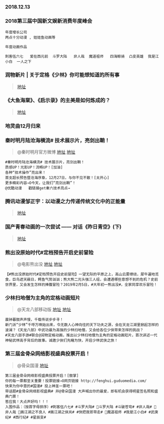 ### 2018.12.13



### 2018第三届中国新文娱新消费年度峰会
```
年度增长公司  
两点十分动漫 , 娃娃鱼动画等

年度动画作品

刺客伍六七   爱在西元前  斗罗大陆   非人哉  魔道祖师   四海鲸骑  凸变英雄  我是江小白  一人之下
```
### 润物新片 | 关于定格《少林》你可能想知道的所有事
>[地址](https://weibo.com/ttarticle/p/show?id=2309404316906776620883)

### 《大鱼海棠》、《启示录》的主美是如何炼成的？ 
>[地址](https://mp.weixin.qq.com/s/gnfE-4orUEFNnTvVgYOeBQ)

###  地灵曲12月归来 ​​​​ 



###  秦时明月陆沧海横流# 技术展示片，亮剑出鞘！
>@秦时明月官方微博
>[地址](https://v.youku.com/v_show/id_XMzk2MjM2ODAyMA==.html)
>[地址](https://mp.weixin.qq.com/s?__biz=MjM5OTI1NTYyMA==&mid=2655297543&idx=1&sn=28edca5aa2b961b708714c6e412fa9c9&chksm=bc8e4b2c8bf9c23a748ef6e9abd4555bc916c805a90fdcdf3e281b0b9a37a121dc783ad5dc97&token=665548294&lang=zh_CN#rd)

```
#秦时明月陆沧海横流# 技术展示片，亮剑出鞘！
质感UP！光影UP！流畅UP！[加油]
各种“技术操作”亮出来！
首支超长预告暨沧海序章，12月27日，与你不见不散！[太开心]
更多精彩内容→O今天，让我们“亮剑出鞘”！
@优酷动漫   戳链接get秦六技术亮点→
```
### 腾讯动漫邹正宇：以动漫之力传递传统文化中的正能量
>[地址](https://www.bilibili.com/read/cv1699457)  

### 国产青春动画的一次尝试 —— 对话《昨日青空》(下) 
>[地址](https://www.bilibili.com/read/cv1690255)  

### 熊出没原始时代#定档预告开启史前冒险
> @电影熊出没 [地址](https://weibo.com/3898089562/H70d0Be3z)
> [地址](https://weibo.com/tv/v/H6VoEbCCJ?fid=1034:4316504414421579)
```
【#熊出没原始时代#定档预告开启史前冒险】一望无际的平原之上，高山云雾缭绕，犀牛遍地觅食，巨鸟遮天蔽日，鳄鱼气势汹汹；熊大熊二光头强三人组，会遭遇哪些意想不到的危机？史前世界里，又会发生怎样的捧腹冒险？2019年2月5日，#大年初一熊出没#，全家同享欢乐冒险！
```

### 少林扫地僧为主角的定格动画短片
> @天龙八部移动版  [地址](https://weibo.com/3699199950/H6LwcfLvl)
>[地址](http://n.miaopai.com/media/tMAqF7glrqu6hES0PiQeGjDi9cSC3Ety.htm)

```
晨钟暮鼓声声慢，千载传说步步寻！
新门派“少林”千呼万唤始出来，令无数人心神向往的天下功夫之源，会在天龙江湖里掀起怎样的波澜？《天龙八部》中武功最为高强的少林扫地僧，又会给各位少侠带来怎样的挑战？
#天龙八部手游#联合@润物定格动画，推出以少林扫地僧为主角的定格动画短片，首次讲述一代神秘武林高手背后的故事。诚邀少侠们先睹为快，开启少林武侠之旅！ 
```

###  第三届金骨朵网络影视盛典投票开启！
>@骨朵国漫  [地址](https://weibo.com/6790451784/H6VK7mjAM)

```
第三届金骨朵网络影视盛典投票开启！[鼓掌]
你的每一票都至关重要！投票链接→O网页链接 http://fenghui.guduomedia.com/
快来为你中意的#国漫# 投上神圣一票吧！
带话题#金骨朵网络影视盛典# 并@骨朵国漫 大声喊出你的最爱，即有机会获得明星签名照和盛典门票！
答应我！大点声好吗！！！
入围作品：（按首字母排序）#刺客伍六七# #斗罗大陆# 斗罗大陆 #斗破苍穹# #非人哉# 非人哉 画江湖之不良人 #画江湖之侠岚# #快把我哥带走# 魔道祖师 #我是江小白# #武庚纪# #西行纪# #星辰变#
```